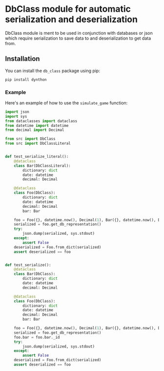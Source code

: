 # DbClass module for automatic serialization and deserialization

DbClass module is ment to be used in conjunction with databases or json which require serialization to save data to and deserialization to get data from.

## Installation

You can install the `db_class` package using pip:

```bash
pip install dynthon
```

### Example

Here's an example of how to use the `simulate_game` function:

```python
import json
import sys
from dataclasses import dataclass
from datetime import datetime
from decimal import Decimal

from src import DbClass
from src import DbClassLiteral


def test_serialize_literal():
    @dataclass
    class Bar(DbClassLiteral):
        dictionary: dict
        date: datetime
        decimal: Decimal

    @dataclass
    class Foo(DbClass):
        dictionary: dict
        date: datetime
        decimal: Decimal
        bar: Bar

    foo = Foo({}, datetime.now(), Decimal(1), Bar({}, datetime.now(), Decimal(1)))
    serialized = foo.get_db_representation()
    try:
        json.dump(serialized, sys.stdout)
    except:
        assert False
    deserialized = Foo.from_dict(serialized)
    assert deserialized == foo


def test_serialize():
    @dataclass
    class Bar(DbClass):
        dictionary: dict
        date: datetime
        decimal: Decimal

    @dataclass
    class Foo(DbClass):
        dictionary: dict
        date: datetime
        decimal: Decimal
        bar: Bar

    foo = Foo({}, datetime.now(), Decimal(1), Bar({}, datetime.now(), Decimal(1)))
    serialized = foo.get_db_representation()
    foo.bar = foo.bar._id
    try:
        json.dump(serialized, sys.stdout)
    except:
        assert False
    deserialized = Foo.from_dict(serialized)
    assert deserialized == foo
```
